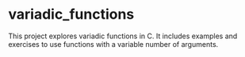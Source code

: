 # variadic_functions

This project explores variadic functions in C. It includes examples and exercises to use functions with a variable number of arguments.
